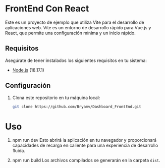 # FrontEnd Con React

Este es un proyecto de ejemplo que utiliza Vite para el desarrollo de aplicaciones web. Vite es un entorno de desarrollo rápido para Vue.js y React, que permite una configuración mínima y un inicio rápido.

## Requisitos

Asegúrate de tener instalados los siguientes requisitos en tu sistema:

- [Node.js](https://nodejs.org/) (18.17.1)

## Configuración

1. Clona este repositorio en tu máquina local:

   ```bash
   git clone https://github.com/Bryamv/Dashboard_FrontEnd.git
   ```

# Uso

1. npm run dev
   Esto abrirá la aplicación en tu navegador y proporcionará capacidades de recarga en caliente para una experiencia de desarrollo fluida.

2. npm run build
   Los archivos compilados se generarán en la carpeta `dist`.
